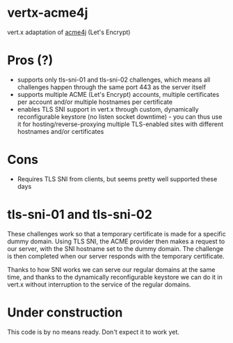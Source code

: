 # vertx-acme4j
vert.x adaptation of [acme4j](https://github.com/shred/acme4j) (Let's Encrypt)

# Pros (?)
* supports only tls-sni-01 and tls-sni-02 challenges, which means all challenges happen through the same port 443 as the server itself
* supports multiple ACME (Let's Encrypt) accounts, multiple certificates per account and/or multiple hostnames per certificate
* enables TLS SNI support in vert.x through custom, dynamically reconfigurable keystore (no listen socket downtime) - you can thus use it for hosting/reverse-proxying multiple TLS-enabled sites with different hostnames and/or certificates

# Cons
* Requires TLS SNI from clients, but seems pretty well supported these days

# tls-sni-01 and tls-sni-02

These challenges work so that a temporary certificate is made for a specific dummy domain. Using TLS SNI, the ACME provider then makes a request to our server, with the SNI hostname set to the dummy domain. The challenge is then completed when our server responds with the temporary certificate.

Thanks to how SNI works we can serve our regular domains at the same time, and thanks to the dynamically reconfigurable keystore we can do it in vert.x without interruption to the service of the regular domains.

# Under construction

This code is by no means ready. Don't expect it to work yet.
